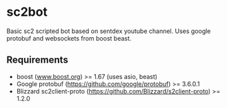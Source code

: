 # sc2bot
Basic sc2 scripted bot based on sentdex youtube channel. Uses google protobuf and websockets from boost beast.

Requirements
------------
* boost (www.boost.org) >= 1.67 (uses asio, beast)
* Google protobuf (https://github.com/google/protobuf) >= 3.6.0.1
* Blizzard sc2client-proto (https://github.com/Blizzard/s2client-proto) >= 1.2.0
